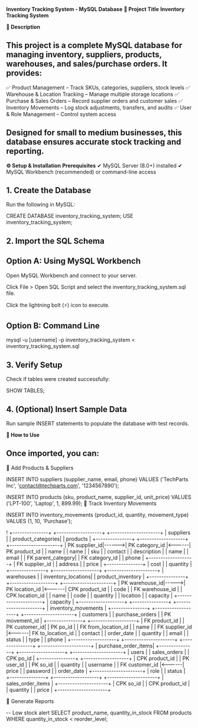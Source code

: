 **Inventory Tracking System - MySQL Database**
**📌 Project Title**
**Inventory Tracking System**

**📝 Description**
## This project is a complete MySQL database for managing inventory, suppliers, products, warehouses, and sales/purchase orders. It provides:
✅ Product Management – Track SKUs, categories, suppliers, stock levels
✅ Warehouse & Location Tracking – Manage multiple storage locations
✅ Purchase & Sales Orders – Record supplier orders and customer sales
✅ Inventory Movements – Log stock adjustments, transfers, and audits
✅ User & Role Management – Control system access

## Designed for small to medium businesses, this database ensures accurate stock tracking and reporting.

**⚙️ Setup & Installation**
**Prerequisites**
✔ MySQL Server (8.0+) installed
✔ MySQL Workbench (recommended) or command-line access

## 1. Create the Database
Run the following in MySQL:

CREATE DATABASE inventory_tracking_system;
USE inventory_tracking_system;

## 2. Import the SQL Schema
## Option A: Using MySQL Workbench

Open MySQL Workbench and connect to your server.

Click File > Open SQL Script and select the inventory_tracking_system.sql file.

Click the lightning bolt (⚡) icon to execute.

## Option B: Command Line
mysql -u [username] -p inventory_tracking_system < inventory_tracking_system.sql

## 3. Verify Setup
Check if tables were created successfully:

SHOW TABLES;
## 4. (Optional) Insert Sample Data
Run sample INSERT statements to populate the database with test records.

**🚀 How to Use**
## Once imported, you can:
🔹 Add Products & Suppliers

INSERT INTO suppliers (supplier_name, email, phone) 
VALUES ('TechParts Inc', 'contact@techparts.com', '1234567890');

INSERT INTO products (sku, product_name, supplier_id, unit_price) 
VALUES ('LPT-100', 'Laptop', 1, 899.99);
🔹 Track Inventory Movements

INSERT INTO inventory_movements (product_id, quantity, movement_type) 
VALUES (1, 10, 'Purchase');

! +---------------+       +-------------------+       +---------------------+
|   suppliers   |       | product_categories|       |      products       |
+---------------+       +-------------------+       +---------------------+
| PK supplier_id|------>| PK category_id    |<------| PK product_id       |
|    name       |       |    name           |       |    sku              |
|    contact    |       |    description    |       |    name             |
|    email      |       | FK parent_category|       | FK category_id      |
|    phone      |       +-------------------+       | FK supplier_id      |
|    address    |                                   |    price            |
+---------------+                                   |    cost             |
                                                    |    quantity         |
+---------------+       +-------------------+       +---------------------+
|   warehouses  |       | inventory_locations|      | product_inventory   |
+---------------+       +-------------------+       +---------------------+
| PK warehouse_id|----->| PK location_id    |<------| CPK product_id      |
|    code        |      | FK warehouse_id   |       | CPK location_id     |
|    name        |      |    code           |       |    quantity         |
|    location    |      |    capacity       |       +---------------------+
|    capacity    |      +-------------------+
+---------------+                                   +---------------------+
                                                    | inventory_movements |
+---------------+       +-------------------+       +---------------------+
|   customers   |       |  purchase_orders  |       | PK movement_id      |
+---------------+       +-------------------+       | FK product_id       |
| PK customer_id|       | PK po_id          |       | FK from_location_id |
|    name       |       | FK supplier_id    |<------| FK to_location_id   |
|    contact    |       |    order_date     |       |    quantity         |
|    email      |       |    status         |       |    type             |
|    phone      |       +-------------------+       +---------------------+
+---------------+                                   +---------------------+
                                                    | purchase_order_items|
+---------------+       +-------------------+       +---------------------+
|     users     |       |   sales_orders    |       | CPK po_id           |
+---------------+       +-------------------+       | CPK product_id      |
| PK user_id    |       | PK so_id          |       |    quantity         |
|    username   |       | FK customer_id    |<------|    price            |
|    password   |       |    order_date     |       +---------------------+
|    role       |       |    status         |
+---------------+       +-------------------+
                                                    +---------------------+
                                                    |  sales_order_items  |
                                                    +---------------------+
                                                    | CPK so_id           |
                                                    | CPK product_id      |
                                                    |    quantity         |
                                                    |    price            |
                                                    +---------------------+

🔹 Generate Reports


-- Low stock alert
SELECT product_name, quantity_in_stock 
FROM products 
WHERE quantity_in_stock < reorder_level;
